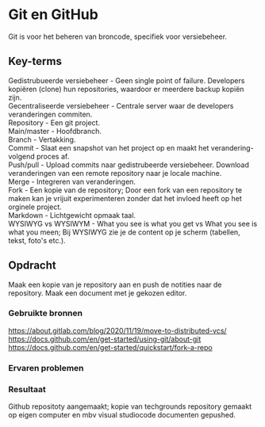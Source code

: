 # Git en GitHub
Git is voor het beheren van broncode, specifiek voor versiebeheer. 

## Key-terms
Gedistrubueerde versiebeheer - Geen single point of failure. Developers kopiëren (clone) hun repositories, waardoor er meerdere backup kopiën zijn. <br/>
Gecentraliseerde versiebeheer - Centrale server waar de developers veranderingen commiten. <br/>
Repository - Een git project. <br/>
Main/master - Hoofdbranch. <br/>
Branch - Vertakking.<br/>
Commit - Slaat een snapshot van het project op en maakt het verandering-volgend proces af. <br/>
Push/pull - Upload commits naar gedistrubeerde versiebeheer. Download veranderingen van een remote repository naar je locale machine. <br/>
Merge - Integreren van veranderingen. <br/>
Fork - Een kopie van de repository; Door een fork van een repository te maken kan je vrijuit experimenteren zonder dat het invloed heeft op het orginele project. <br/>
Markdown - Lichtgewicht opmaak taal.<br/>
WYSIWYG vs WYSIWYM - What you see is what you get vs What you see is what you meen; Bij WYSIWYG zie je de content op je scherm (tabellen, tekst, foto's etc.). <br/>

## Opdracht
Maak een kopie van je repository aan en push de notities naar de repository.
Maak een document met je gekozen editor.

### Gebruikte bronnen
https://about.gitlab.com/blog/2020/11/19/move-to-distributed-vcs/
https://docs.github.com/en/get-started/using-git/about-git
https://docs.github.com/en/get-started/quickstart/fork-a-repo

### Ervaren problemen


### Resultaat
Github repositoty aangemaakt; kopie van techgrounds repository gemaakt op eigen computer en mbv visual studiocode documenten gepushed. 

